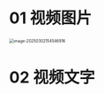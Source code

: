 # 01 视频图片

<img src="https://cvp.oss-cn-shanghai.aliyuncs.com/202503021545146.png" alt="image-20250302154546916" style="zoom:50%;" />



# 02 视频文字

